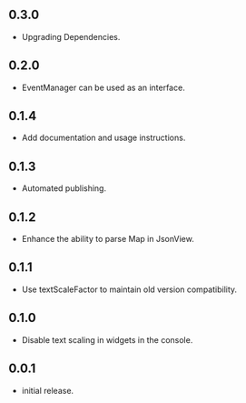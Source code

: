 ## 0.3.0

* Upgrading Dependencies.

## 0.2.0

* EventManager can be used as an interface.

## 0.1.4

* Add documentation and usage instructions.

## 0.1.3

* Automated publishing.

## 0.1.2

* Enhance the ability to parse Map in JsonView.

## 0.1.1

* Use textScaleFactor to maintain old version compatibility.

## 0.1.0

* Disable text scaling in widgets in the console.

## 0.0.1

* initial release.
